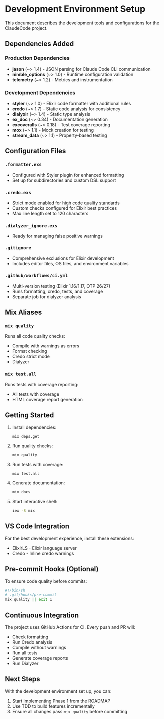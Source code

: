 # Development Environment Setup

This document describes the development tools and configurations for the ClaudeCode project.

## Dependencies Added

### Production Dependencies
- **jason** (~> 1.4) - JSON parsing for Claude Code CLI communication
- **nimble_options** (~> 1.0) - Runtime configuration validation
- **telemetry** (~> 1.2) - Metrics and instrumentation

### Development Dependencies
- **styler** (~> 1.0) - Elixir code formatter with additional rules
- **credo** (~> 1.7) - Static code analysis for consistency
- **dialyxir** (~> 1.4) - Static type analysis
- **ex_doc** (~> 0.34) - Documentation generation
- **excoveralls** (~> 0.18) - Test coverage reporting
- **mox** (~> 1.1) - Mock creation for testing
- **stream_data** (~> 1.1) - Property-based testing

## Configuration Files

### `.formatter.exs`
- Configured with Styler plugin for enhanced formatting
- Set up for subdirectories and custom DSL support

### `.credo.exs`
- Strict mode enabled for high code quality standards
- Custom checks configured for Elixir best practices
- Max line length set to 120 characters

### `.dialyzer_ignore.exs`
- Ready for managing false positive warnings

### `.gitignore`
- Comprehensive exclusions for Elixir development
- Includes editor files, OS files, and environment variables

### `.github/workflows/ci.yml`
- Multi-version testing (Elixir 1.16/1.17, OTP 26/27)
- Runs formatting, credo, tests, and coverage
- Separate job for dialyzer analysis

## Mix Aliases

### `mix quality`
Runs all code quality checks:
- Compile with warnings as errors
- Format checking
- Credo strict mode
- Dialyzer

### `mix test.all`
Runs tests with coverage reporting:
- All tests with coverage
- HTML coverage report generation

## Getting Started

1. Install dependencies:
   ```bash
   mix deps.get
   ```

2. Run quality checks:
   ```bash
   mix quality
   ```

3. Run tests with coverage:
   ```bash
   mix test.all
   ```

4. Generate documentation:
   ```bash
   mix docs
   ```

5. Start interactive shell:
   ```bash
   iex -S mix
   ```

## VS Code Integration

For the best development experience, install these extensions:
- ElixirLS - Elixir language server
- Credo - Inline credo warnings

## Pre-commit Hooks (Optional)

To ensure code quality before commits:

```bash
#!/bin/sh
# .git/hooks/pre-commit
mix quality || exit 1
```

## Continuous Integration

The project uses GitHub Actions for CI. Every push and PR will:
- Check formatting
- Run Credo analysis
- Compile without warnings
- Run all tests
- Generate coverage reports
- Run Dialyzer

## Next Steps

With the development environment set up, you can:
1. Start implementing Phase 1 from the ROADMAP
2. Use TDD to build features incrementally
3. Ensure all changes pass `mix quality` before committing